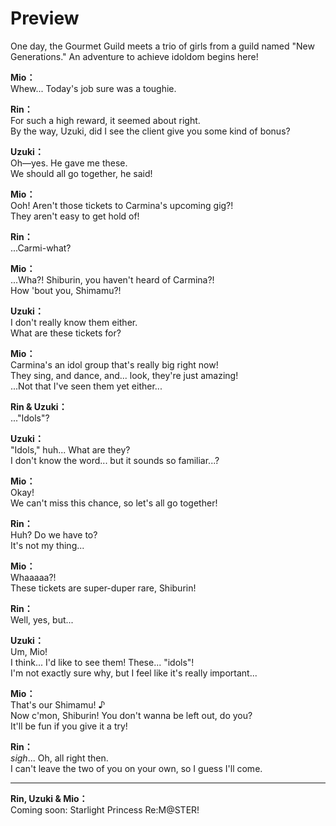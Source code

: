 # Preview
One day, the Gourmet Guild meets a trio of girls from a guild named \"New Generations.\" An adventure to achieve idoldom begins here!
  
**Mio：**  
Whew... Today's job sure was a toughie.  
  
**Rin：**  
For such a high reward, it seemed about right.  
By the way, Uzuki, did I see the client give you some kind of bonus?  
  
**Uzuki：**  
Oh—yes. He gave me these.  
 We should all go together, he said!  
  
**Mio：**  
Ooh! Aren't those tickets to Carmina's upcoming gig?!  
They aren't easy to get hold of!  
  
**Rin：**  
...Carmi-what?  
  
**Mio：**  
...Wha?! Shiburin, you haven't heard of Carmina?!  
How 'bout you, Shimamu?!  
  
**Uzuki：**  
I don't really know them either.  
What are these tickets for?  
  
**Mio：**  
Carmina's an idol group that's really big right now!  
They sing, and dance, and... look, they're just amazing!  
...Not that I've seen them yet either...  
  
**Rin & Uzuki：**  
...\"Idols\"?  
  
**Uzuki：**  
\"Idols,\" huh... What are they?  
I don't know the word...  but it sounds so familiar...?  
  
**Mio：**  
Okay!  
We can't miss this chance, so let's all go together!  
  
**Rin：**  
Huh? Do we have to?  
It's not my thing...  
  
**Mio：**  
Whaaaaa?!  
These tickets are super-duper rare, Shiburin!  
  
**Rin：**  
Well, yes, but...  
  
**Uzuki：**  
Um, Mio!  
I think... I'd like to see them! These... \"idols\"!  
I'm not exactly sure why, but I feel like it's really important...  
  
**Mio：**  
That's our Shimamu! ♪  
Now c'mon, Shiburin! You don't wanna be left out, do you?  
It'll be fun if you give it a try!  
  
**Rin：**  
*sigh*... Oh, all right then.  
I can't leave the two of you on your own, so I guess I'll come.  
  

---  
  
**Rin, Uzuki & Mio：**  
Coming soon: Starlight Princess Re:M@STER!  
